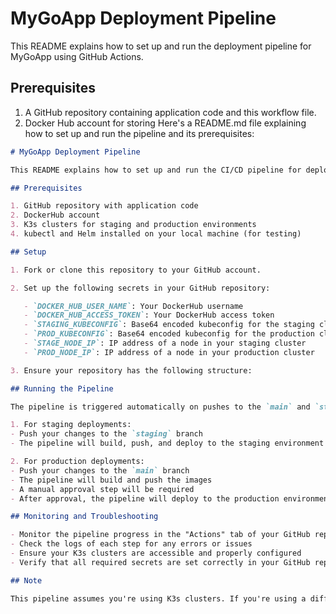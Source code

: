 # MyGoApp Deployment Pipeline

This README explains how to set up and run the deployment pipeline for MyGoApp using GitHub Actions.

## Prerequisites

1. A GitHub repository containing application code and this workflow file.
2. Docker Hub account for storing Here's a README.md file explaining how to set up and run the pipeline and its prerequisites:

```markdown
# MyGoApp Deployment Pipeline

This README explains how to set up and run the CI/CD pipeline for deploying MyGoApp to a K3s cluster.

## Prerequisites

1. GitHub repository with application code
2. DockerHub account
3. K3s clusters for staging and production environments
4. kubectl and Helm installed on your local machine (for testing)

## Setup

1. Fork or clone this repository to your GitHub account.

2. Set up the following secrets in your GitHub repository:

   - `DOCKER_HUB_USER_NAME`: Your DockerHub username
   - `DOCKER_HUB_ACCESS_TOKEN`: Your DockerHub access token
   - `STAGING_KUBECONFIG`: Base64 encoded kubeconfig for the staging cluster
   - `PROD_KUBECONFIG`: Base64 encoded kubeconfig for the production cluster
   - `STAGE_NODE_IP`: IP address of a node in your staging cluster
   - `PROD_NODE_IP`: IP address of a node in your production cluster

3. Ensure your repository has the following structure:

## Running the Pipeline

The pipeline is triggered automatically on pushes to the `main` and `staging` branches.

1. For staging deployments:
- Push your changes to the `staging` branch
- The pipeline will build, push, and deploy to the staging environment

2. For production deployments:
- Push your changes to the `main` branch
- The pipeline will build and push the images
- A manual approval step will be required
- After approval, the pipeline will deploy to the production environment

## Monitoring and Troubleshooting

- Monitor the pipeline progress in the "Actions" tab of your GitHub repository
- Check the logs of each step for any errors or issues
- Ensure your K3s clusters are accessible and properly configured
- Verify that all required secrets are set correctly in your GitHub repository

## Note

This pipeline assumes you're using K3s clusters. If you're using a different Kubernetes distribution, you may need to adjust the deployment steps accordingly.

